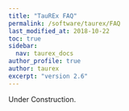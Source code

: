 ```yaml
---
title: "TauREx FAQ"
permalink: /software/taurex/FAQ
last_modified_at: 2018-10-22
toc: true
sidebar:
  nav: taurex_docs
author_profile: true
author: taurex
excerpt: "version 2.6"
---
```


Under Construction.
